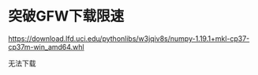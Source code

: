 # 突破GFW下载限速














https://download.lfd.uci.edu/pythonlibs/w3jqiv8s/numpy-1.19.1+mkl-cp37-cp37m-win_amd64.whl



无法下载














